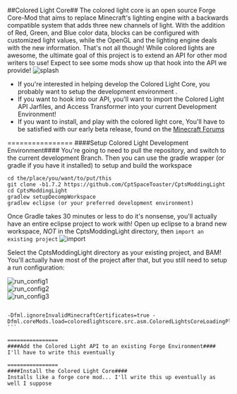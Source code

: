##Colored Light Core##
The colored light core is an open source Forge Core-Mod that aims to replace Minecraft's lighting engine with a backwards compatible system that adds three new channels of light.  With the addition of Red, Green, and Blue color data, blocks can be configured with customized light values, while the OpenGL and the lighting engine deals with the new information.  That's not all though!  While colored lights are awesome, the ultimate goal of this project is to extend an API for other mod writers to use!  Expect to see some mods show up that hook into the API we provide!
![splash](http://i.imgur.com/DpmhN9Q.png "Minecraft Forge 1.7.10")


- If you're interested in helping develop the Colored Light Core, you probably want to setup the development environment .  
- If you want to hook into our API, you'll want to import the Colored Light API Jarfiles, and Access Transformer into your current Development Environment!
- If you want to install, and play with the colored light core, You'll have to be satisfied with our early beta release, found on the [Minecraft Forums](http://www.minecraftforum.net/forums/mapping-and-modding/minecraft-mods/wip-mods/1445251-1-7-2-beta-wip-colored-light-progress-and "Minecraft Forums - Beta WIP Colored Lights - Progress and Discussion")

================
####Setup Colored Light Development Environment####
You're going to need to pull the repository, and switch to the current development Branch.  Then you can use the gradle wrapper (or gradle if you have it installed) to setup and build the workspace

`cd the/place/you/want/to/put/this`  
`git clone -b1.7.2 https://github.com/CptSpaceToaster/CptsModdingLight`  
`cd CptsModdingLight`  
`gradlew setupDecompWorkspace`  
`gradlew eclipse (or your preferred development environment)`  

Once Gradle takes 30 minutes or less to do it's nonsense, you'll actually have an entire eclipse project to work with!  Open up eclipse to a brand new workspace, *NOT* in the CptsModdingLight directory, then `import an existing project` 
![import](http://i.imgur.com/iyw5zHG.png)

Select the CptsModdingLight directory as your existing project, and BAM!  You'll actually have most of the project after that, but you still need to setup a run configuration:

![run_config1](http://i.imgur.com/XwlGnEw.png)  
![run_config2](http://i.imgur.com/stb8IIN.png)  
![run_config3](http://i.imgur.com/iQlQaSX.png)  

``` --version 1.7 --tweakClass cpw.mods.fml.common.launcher.FMLTweaker --accessToken MINECRAFT_USERNAME --username=IN_GAME_NAME --userProperties={} --assetIndex 1.7.10 --assetsDir D:\users\USERNAME\.gradle\caches\minecraft\assets  
  
-Dfml.ignoreInvalidMinecraftCertificates=true -Dfml.coreMods.load=coloredlightscore.src.asm.ColoredLightsCoreLoadingPlugin ```

================
####Add the Colored Light API to an existing Forge Environment####
I'll have to write this eventually  

================
####Install the Colored Light Core####
Installs like a forge core mod... I'll write this up eventually as well I suppose
